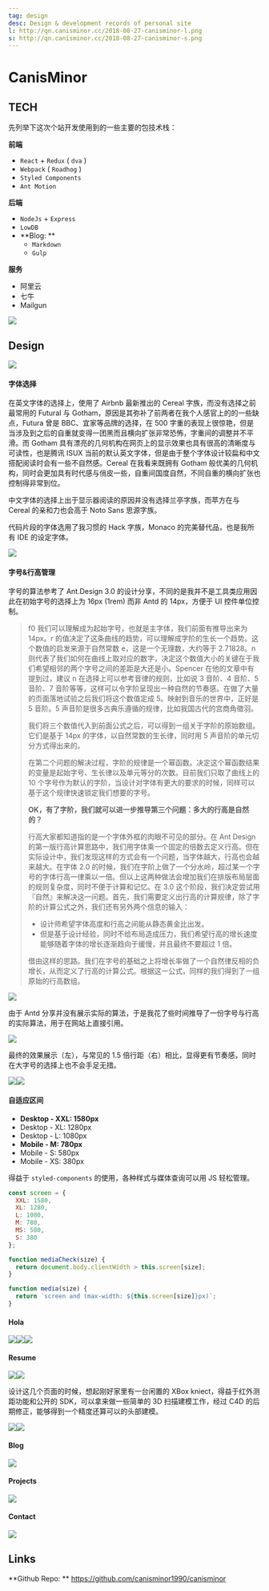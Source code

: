 ```yaml
---
tag: design
desc: Design & development records of personal site
l: http://qn.canisminor.cc/2018-08-27-canisminor-l.png
s: http://qn.canisminor.cc/2018-08-27-canisminor-s.png
---
```


# CanisMinor

## TECH

先列举下这次个站开发使用到的一些主要的包技术栈：

**前端**

- `React` + `Redux` ( `dva` )
- `Webpack` ( `Roadhog` )
- `Styled Components`
- `Ant Motion`

**后端**

- `NodeJs` + `Express`
- `LowDB`
- **Blog: **
  - `Markdown`
  - `Gulp`

**服务**

- 阿里云
- 七牛
- Mailgun

![](http://qn.canisminor.cc/2018-08-24-cm-1.png)

## Design

![](http://qn.canisminor.cc/2018-08-24-cm-2.png)

#### 字体选择

在英文字体的选择上，使用了 Airbnb 最新推出的 Cereal 字族，而没有选择之前最常用的 Futural 与 Gotham，原因是其弥补了前两者在我个人感官上的的一些缺点，Futura 曾是 BBC、宜家等品牌的选择，在 500 字重的表现上很惊艳，但是当涉及到之后的自重就变得一团黑而且横向扩张非常恐怖，字重间的调整并不平滑。而 Gotham 具有漂亮的几何机构在网页上的显示效果也具有很高的清晰度与可读性，也是腾讯 ISUX 当前的默认英文字体，但是由于整个字体设计较扁和中文搭配阅读时会有一些不自然感。Cereal 在我看来既拥有 Gotham 般优美的几何机构，同时会更加具有时代感与俏皮一些，自重间国度自然，不同自重的横向扩张也控制得非常到位。

中文字体的选择上出于显示器阅读的原因并没有选择兰亭字族，而苹方在与 Cereal 的亲和力也会高于 Noto Sans 思源字族。

代码片段的字体选用了我习惯的 Hack 字族，Monaco 的完美替代品，也是我所有 IDE 的设定字体。

![](http://qn.canisminor.cc/2018-08-27-cm-3.png)

#### 字号&行高管理

字号的算法参考了 Ant.Design 3.0 的设计分享，不同的是我并不是工具类应用因此在初始字号的选择上为 16px (1rem) 而非 Antd 的 14px，方便于 UI 控件单位控制。

> f0 我们可以理解成为起始字号，也就是主字体，我们前面有推导出来为 14px。r 的值决定了这条曲线的趋势，可以理解成字阶的生长一个趋势。这个数值的启发来源于自然常数 e，这是一个无理数，大约等于 2.71828。n 则代表了我们如何在曲线上取对应的数字，决定这个数值大小的关键在于我们希望相邻的两个字号之间的差距是大还是小。Spencer 在他的文章中有提到过，建议 n 在选择上可以参考音律的规则，比如说 3 音阶、4 音阶、5 音阶、7 音阶等等，这样可以令字阶呈现出一种自然的节奏感。在做了大量的页面落地试验之后我们将这个数值定成 5。映射到音乐的世界中，正好是 5 音阶。5 声音阶是很多古典乐遵循的规律，比如我国古代的宫商角徵羽。
>
> 我们将三个数值代入到前面公式之后，可以得到一组关于字阶的原始数组。它们是基于 14px 的字体，以自然常数的生长律，同时用 5 声音阶的单元切分方式得出来的。
>
> 在第二个问题的解决过程，字阶的规律是一个幂函数。决定这个幂函数结果的变量是起始字号、生长律以及单元等分的次数。目前我们只取了曲线上的 10 个字号作为默认的字阶，当设计对字体有更大的要求的时候，同样可以基于这个规律快速锁定我们想要的字号。
>
> **OK，有了字阶，我们就可以进一步推导第三个问题：多大的行高是自然的？**
>
> 行高大家都知道指的是一个字体外框的肉眼不可见的部分。在 Ant Design 的第一版行高计算思路中，我们用字体乘一个固定的倍数去定义行高。但在实际设计中，我们发现这样的方式会有一个问题，当字体越大，行高也会越来越大。在字体 2.0 的时候，我们在字阶上做了一个分水岭，超过某一个字号的字体行高一律乘以一倍。但以上这两种做法会增加我们在排版布局层面的规则复杂度，同时不便于计算和记忆。在 3.0 这个阶段，我们决定尝试用『自然』来解决这一问题。首先，我们需要定义出行高的计算规律，除了字阶的计算公式之外，我们还有另外两个信息的输入：
>
> - 设计师希望字体高度和行高之间能从静态黄金比出发。
> - 但是基于设计经验，同时不给布局造成压力，我们希望行高的增长速度能够随着字体的增长逐渐趋向于缓慢，并且最终不要超过 1 倍。
>
> 借由这样的思路。我们在字号的基础之上将增长率做了一个自然律反相的负增长，从而定义了行高的计算公式。根据这一公式，同样的我们得到了一组原始的行高数组。

![](http://qn.canisminor.cc/2018-08-24-cm-4.png)

由于 Antd 分享并没有展示实际的算法，于是我花了些时间推导了一份字号与行高的实际算法，用于在网站上直接引用。

![](http://qn.canisminor.cc/2018-08-24-cm-5.png)

最终的效果展示（左），与常见的 1.5 倍行距（右）相比，显得更有节奏感，同时在大字号的选择上也不会手足无措。

![](http://qn.canisminor.cc/2018-08-24-cm-7.png)![](http://qn.canisminor.cc/2018-08-24-cm-6.png)

#### 自适应区间

- **Desktop - XXL: 1580px**
- Desktop - XL: 1280px
- Desktop - L: 1080px
- **Mobile - M: 780px**
- Mobile - S: 580px
- Mobile - XS: 380px

得益于 `styled-components` 的使用，各种样式与媒体查询可以用 JS 轻松管理。

```js
const screen = {
  XXL: 1580,
  XL: 1280,
  L: 1080,
  M: 780,
  MS: 580,
  S: 380
};

function mediaCheck(size) {
  return document.body.clientWidth > this.screen[size];
}

function media(size) {
  return `screen and (max-width: ${this.screen[size]}px)`;
}
```

#### Hola

![](http://qn.canisminor.cc/2018-08-27-cm-7.png)![](http://qn.canisminor.cc/2018-08-27-cm-8.png)![](http://qn.canisminor.cc/2018-08-27-cm-9.png)

#### Resume

![](http://qn.canisminor.cc/2018-08-27-cm-10.png)![](http://qn.canisminor.cc/2018-08-27-cm-10-2.png)

设计这几个页面的时候，想起刚好家里有一台闲置的 XBox kniect，得益于红外测距功能和公开的 SDK，可以拿来做一些简单的 3D 扫描建模工作，经过 C4D 的后期修正，能够得到一个精度还算可以的头部建模。

![](http://qn.canisminor.cc/2018-08-27-cm-13.png)![](http://qn.canisminor.cc/2018-08-27-cm-12.png)

#### Blog

![](http://qn.canisminor.cc/2018-08-27-cm-14.png)

#### Projects

![](http://qn.canisminor.cc/2018-08-27-cm-15.png)

#### Contact

![](http://qn.canisminor.cc/2018-08-27-cm-16.png)

## Links

**Github Repo: ** <https://github.com/canisminor1990/canisminor>
